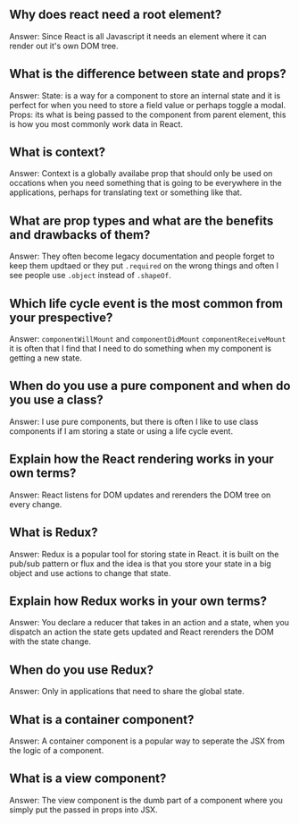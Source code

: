 ## Why does react need a root element?

Answer:
Since React is all Javascript it needs an element where it can render out
it's own DOM tree.

## What is the difference between state and props?

Answer:
State: is a way for a component to store an internal state and it is perfect
for when you need to store a field value or perhaps toggle a modal.
Props: its what is being passed to the component from parent element,
this is how you most commonly work data in React.

## What is context?

Answer:
Context is a globally availabe prop that should only be used on occations
when you need something that is going to be everywhere in the applications,
perhaps for translating text or something like that.

## What are prop types and what are the benefits and drawbacks of them?

Answer:
They often become legacy documentation and people forget to keep them
updtaed or they put `.required` on the wrong things and often I see
people use `.object` instead of `.shapeOf`.


## Which life cycle event is the most common from your prespective?

Answer:
`componentWillMount` and `componentDidMount`
`componentReceiveMount` it is often that I find that I need to do something
when my component is getting a new state.

## When do you use a pure component and when do you use a class?

Answer:
I use pure components, but there is often I like to use class components
if I am storing a state or using a life cycle event.

## Explain how the React rendering works in your own terms?

Answer:
React listens for DOM updates and rerenders the DOM tree on every change.

## What is Redux?

Answer:
Redux is a popular tool for storing state in React.
it is built on the pub/sub pattern or flux and the idea is that you store
your state in a big object and use actions to change that state.

## Explain how Redux works in your own terms?

Answer:
You declare a reducer that takes in an action and a state,
when you dispatch an action the state gets updated and React
rerenders the DOM with the state change.

## When do you use Redux?

Answer:
Only in applications that need to share the global state.

## What is a container component?

Answer:
A container component is a popular way to seperate the JSX from the logic
of a component.

## What is a view component?

Answer:
The view component is the dumb part of a component where you simply put
the passed in props into JSX.